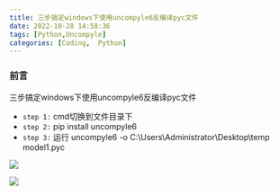 ```yaml
---
title: 三步搞定windows下使用uncompyle6反编译pyc文件
date: 2022-10-28 14:58:36
tags: [Python,Uncompyle]
categories: [Coding,  Python]
---
```


### 前言

三步搞定windows下使用uncompyle6反编译pyc文件

*   `step 1:` cmd切换到文件目录下
*   `step 2:` pip install uncompyle6
*   `step 3:` 运行 uncompyle6 -o C:\\Users\\Administrator\\Desktop\\temp model1.pyc

![](https://s2.loli.net/2023/07/09/HGfyxX3tRKvkenO.png)

![](https://s2.loli.net/2023/07/09/EHPaxcj6IZbXlM7.png)

